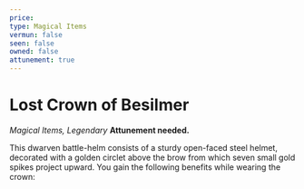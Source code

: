 ```yaml
---
price: 
type: Magical Items
vermun: false
seen: false
owned: false
attunement: true
---
```

# Lost Crown of Besilmer

*Magical Items, Legendary* **Attunement needed.**

This dwarven battle-helm consists of a sturdy open-faced steel helmet, decorated with a golden circlet above the brow from which seven small gold spikes project upward. You gain the following benefits while wearing the crown: